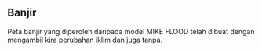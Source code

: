## Banjir

Peta banjir yang diperoleh daripada model MIKE FLOOD telah dibuat dengan mengambil kira perubahan iklim dan juga tanpa.
